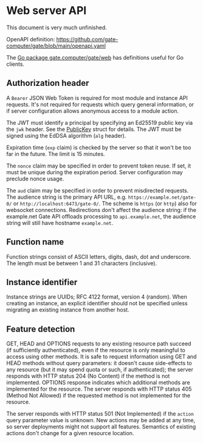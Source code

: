 # Web server API

This document is very much unfinished.

OpenAPI definition:
https://github.com/gate-computer/gate/blob/main/openapi.yaml

The
[Go package gate.computer/gate/web](https://pkg.go.dev/gate.computer/gate/web)
has definitions useful for Go clients.


## Authorization header

A `Bearer` JSON Web Token is required for most module and instance API
requests.  It's not required for requests which query general information, or
if server configuration allows anonymous access to a module action.

The JWT must identify a principal by specifying an Ed25519 public key via the
`jwk` header.  See the
[PublicKey](https://pkg.go.dev/gate.computer/gate/web#PublicKey) struct for
details.  The JWT must be signed using the EdDSA algorithm (`alg` header).

Expiration time (`exp` claim) is checked by the server so that it won't be too
far in the future.  The limit is 15 minutes.

The `nonce` claim may be specified in order to prevent token reuse.  If set, it
must be unique during the expiration period.  Server configuration may preclude
nonce usage.

The `aud` claim may be specified in order to prevent misdirected requests.  The
audience string is the primary API URL, e.g. `https://example.net/gate-0/` or
`http://localhost:6473/gate-0/`.  The scheme is `https` (or `http`) also for
websocket connections.  Redirections don't affect the audience string: if the
example.net Gate API offloads processing to `api.example.net`, the audience
string will still have hostname `example.net`.


## Function name

Function strings consist of ASCII letters, digits, dash, dot and underscore.
The length must be between 1 and 31 characters (inclusive).


## Instance identifier

Instance strings are UUIDs; RFC 4122 format, version 4 (random).  When creating
an instance, an explicit identifier should not be specified unless migrating an
existing instance from another host.


## Feature detection

GET, HEAD and OPTIONS requests to any existing resource path succeed (if
sufficiently authenticated), even if the resource is only meaningful to access
using other methods.  It is safe to request information using GET and HEAD
methods without query parameters: it doesn't cause side-effects to any resource
(but it may spend quota or such, if authenticated); the server responds with
HTTP status 204 (No Content) if the method is not implemented.  OPTIONS
response indicates which additional methods are implemented for the resource.
The server responds with HTTP status 405 (Method Not Allowed) if the requested
method is not implemented for the resource.

The server responds with HTTP status 501 (Not Implemented) if the `action`
query parameter value is unknown.  New actions may be added at any time, so
server deployments might not support all features.  Semantics of existing
actions don't change for a given resource location.

